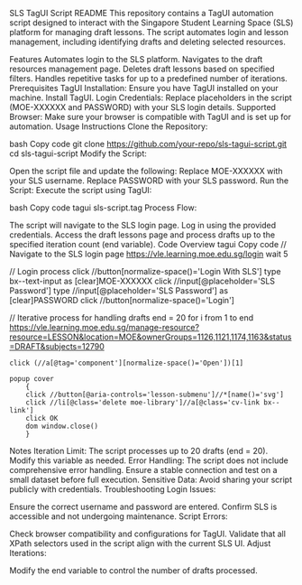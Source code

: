 SLS TagUI Script README
This repository contains a TagUI automation script designed to interact with the Singapore Student Learning Space (SLS) platform for managing draft lessons. The script automates login and lesson management, including identifying drafts and deleting selected resources.

Features
Automates login to the SLS platform.
Navigates to the draft resources management page.
Deletes draft lessons based on specified filters.
Handles repetitive tasks for up to a predefined number of iterations.
Prerequisites
TagUI Installation: Ensure you have TagUI installed on your machine. Install TagUI.
Login Credentials: Replace placeholders in the script (MOE-XXXXXX and PASSWORD) with your SLS login details.
Supported Browser: Make sure your browser is compatible with TagUI and is set up for automation.
Usage Instructions
Clone the Repository:

bash
Copy code
git clone https://github.com/your-repo/sls-tagui-script.git
cd sls-tagui-script
Modify the Script:

Open the script file and update the following:
Replace MOE-XXXXXX with your SLS username.
Replace PASSWORD with your SLS password.
Run the Script: Execute the script using TagUI:

bash
Copy code
tagui sls-script.tag
Process Flow:

The script will navigate to the SLS login page.
Log in using the provided credentials.
Access the draft lessons page and process drafts up to the specified iteration count (end variable).
Code Overview
tagui
Copy code
// Navigate to the SLS login page
https://vle.learning.moe.edu.sg/login
wait 5

// Login process
click //button[normalize-space()='Login With SLS']
type bx--text-input as [clear]MOE-XXXXXX
click //input[@placeholder='SLS Password'] 
type //input[@placeholder='SLS Password'] as [clear]PASSWORD
click //button[normalize-space()='Login']

// Iterative process for handling drafts
end = 20
for i from 1 to end
    https://vle.learning.moe.edu.sg/manage-resource?resource=LESSON&location=MOE&ownerGroups=1126,1121,1174,1163&status=DRAFT&subjects=12790

    click (//a[@tag='component'][normalize-space()='Open'])[1]

    popup cover
        {
        click //button[@aria-controls='lesson-submenu']//*[name()='svg']
        click //li[@class='delete moe-library']//a[@class='cv-link bx--link']
        click OK
        dom window.close()
        }
Notes
Iteration Limit: The script processes up to 20 drafts (end = 20). Modify this variable as needed.
Error Handling: The script does not include comprehensive error handling. Ensure a stable connection and test on a small dataset before full execution.
Sensitive Data: Avoid sharing your script publicly with credentials.
Troubleshooting
Login Issues:

Ensure the correct username and password are entered.
Confirm SLS is accessible and not undergoing maintenance.
Script Errors:

Check browser compatibility and configurations for TagUI.
Validate that all XPath selectors used in the script align with the current SLS UI.
Adjust Iterations:

Modify the end variable to control the number of drafts processed.
